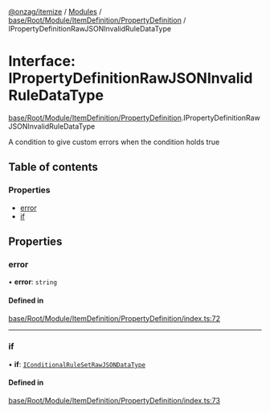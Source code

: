 [@onzag/itemize](../README.md) / [Modules](../modules.md) / [base/Root/Module/ItemDefinition/PropertyDefinition](../modules/base_Root_Module_ItemDefinition_PropertyDefinition.md) / IPropertyDefinitionRawJSONInvalidRuleDataType

# Interface: IPropertyDefinitionRawJSONInvalidRuleDataType

[base/Root/Module/ItemDefinition/PropertyDefinition](../modules/base_Root_Module_ItemDefinition_PropertyDefinition.md).IPropertyDefinitionRawJSONInvalidRuleDataType

A condition to give custom errors when the condition holds true

## Table of contents

### Properties

- [error](base_Root_Module_ItemDefinition_PropertyDefinition.IPropertyDefinitionRawJSONInvalidRuleDataType.md#error)
- [if](base_Root_Module_ItemDefinition_PropertyDefinition.IPropertyDefinitionRawJSONInvalidRuleDataType.md#if)

## Properties

### error

• **error**: `string`

#### Defined in

[base/Root/Module/ItemDefinition/PropertyDefinition/index.ts:72](https://github.com/onzag/itemize/blob/a24376ed/base/Root/Module/ItemDefinition/PropertyDefinition/index.ts#L72)

___

### if

• **if**: [`IConditionalRuleSetRawJSONDataType`](../modules/base_Root_Module_ItemDefinition_ConditionalRuleSet.md#iconditionalrulesetrawjsondatatype)

#### Defined in

[base/Root/Module/ItemDefinition/PropertyDefinition/index.ts:73](https://github.com/onzag/itemize/blob/a24376ed/base/Root/Module/ItemDefinition/PropertyDefinition/index.ts#L73)
